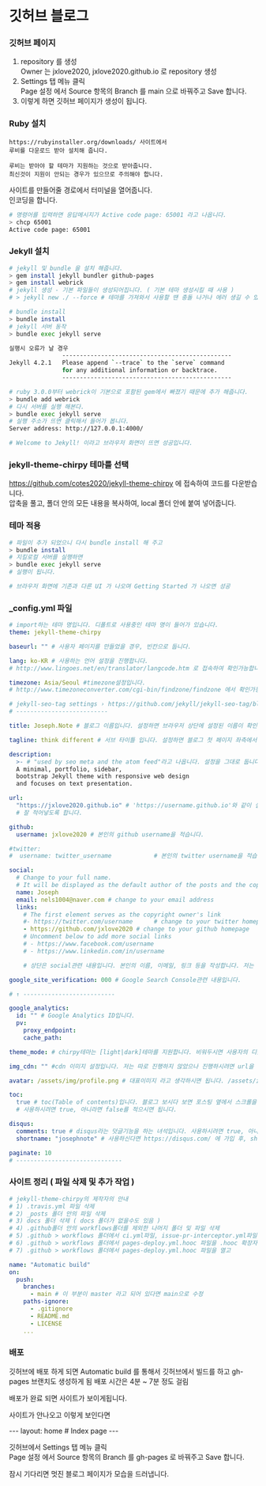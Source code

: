 # 깃허브 블로그

### 깃허브 페이지

1. repository 를 생성  
   Owner 는 jxlove2020, jxlove2020.github.io 로 repository 생성
2. Settings 탭 메뉴 클릭  
   Page 설정 에서 Source 항목의 Branch 를 main 으로 바꿔주고 Save 합니다.
3. 이렇게 하면 깃허브 페이지가 생성이 됩니다.

### Ruby 설치

```
https://rubyinstaller.org/downloads/ 사이트에서
루비를 다운로드 받아 설치해 줍니다.

루비는 받아야 할 테마가 지원하는 것으로 받아줍니다.
최신것이 지원이 안되는 경우가 있으므로 주의해야 합니다.
```

사이트를 만들어줄 경로에서 터미널을 열어줍니다.  
인코딩을 합니다.

```bash
# 명령어를 입력하면 응답메시지가 Active code page: 65001 라고 나옵니다.
> chcp 65001
Active code page: 65001
```

### Jekyll 설치

```bash
# jekyll 및 bundle 을 설치 해줍니다.
> gem install jekyll bundler github-pages
> gem install webrick
# jekyll 생성 - 기본 파일들이 생성되어집니다. ( 기본 테마 생성시킬 때 사용 )
# > jekyll new ./ --force # 테마를 가져와서 사용할 땐 충돌 나거나 에러 생길 수 있음

# bundle install
> bundle install
# jekyll 서버 동작
> bundle exec jekyll serve

실행시 오류가 날 경우
               ------------------------------------------------
Jekyll 4.2.1   Please append `--trace` to the `serve` command
               for any additional information or backtrace.
               ------------------------------------------------

# ruby 3.0.0부터 webrick이 기본으로 포함된 gem에서 빠졌기 때문에 추가 해줍니다.
> bundle add webrick
# 다시 서버를 실행 해본다.
> bundle exec jekyll serve
# 실행 주소가 뜨면 클릭해서 들어가 봅니다.
Server address: http://127.0.0.1:4000/

# Welcome to Jekyll! 이라고 브라우저 화면이 뜨면 성공입니다.
```

### jekyll-theme-chirpy 테마를 선택

https://github.com/cotes2020/jekyll-theme-chirpy 에 접속하여 코드를 다운받습니다.  
압축을 풀고, 폴더 안의 모든 내용을 복사하여, local 폴더 안에 붙여 넣어줍니다.

### 테마 적용

```bash
# 파일이 추가 되었으니 다시 bundle install 해 주고
> bundle install
# 지킬로컬 서버를 실행하면
> bundle exec jekyll serve
# 실행이 됩니다.

# 브라우저 화면에 기존과 다른 UI 가 나오며 Getting Started 가 나오면 성공
```

### \_config.yml 파일

```yml
# import하는 테마 명입니다. 디폴트로 사용중인 테마 명이 들어가 있습니다.
theme: jekyll-theme-chirpy

baseurl: "" # 사용자 페이지를 만들었을 경우, 빈칸으로 둡니다.

lang: ko-KR # 사용하는 언어 설정을 진행합니다.
# http://www.lingoes.net/en/translator/langcode.htm 로 접속하여 확인가능합니다.

timezone: Asia/Seoul #timezone설정입니다.
# http://www.timezoneconverter.com/cgi-bin/findzone/findzone 에서 확인가능합니다.

# jekyll-seo-tag settings › https://github.com/jekyll/jekyll-seo-tag/blob/master/docs/usage.md
# --------------------------

title: Joseph.Note # 블로그 이름입니다. 설정하면 브라우저 상단에 설정된 이름이 확인가능합니다.

tagline: think different # 서브 타이틀 입니다. 설정하면 블로그 첫 페이지 좌측에서 확인 가능합니다.

description:
  >- # "used by seo meta and the atom feed"라고 나옵니다. 설정을 그대로 둡니다..
  A minimal, portfolio, sidebar,
  bootstrap Jekyll theme with responsive web design
  and focuses on text presentation.

url:
  "https://jxlove2020.github.io" # 'https://username.github.io'와 같이 설정합니다.
  # 잘 적어넣도록 합니다.

github:
  username: jxlove2020 # 본인의 github username을 적습니다.

#twitter:
#  username: twitter_username            # 본인의 twitter username을 적습니다.

social:
  # Change to your full name.
  # It will be displayed as the default author of the posts and the copyright owner in the Footer
  name: Joseph
  email: nels1004@naver.com # change to your email address
  links:
    # The first element serves as the copyright owner's link
    #- https://twitter.com/username      # change to your twitter homepage
    - https://github.com/jxlove2020 # change to your github homepage
    # Uncomment below to add more social links
    # - https://www.facebook.com/username
    # - https://www.linkedin.com/in/username

    # 상단은 social관련 내용입니다. 본인의 이름, 이메일, 링크 등을 작성합니다. 저는 깃허브만 올려두었습니다.

google_site_verification: 000 # Google Search Console관련 내용입니다.

# ↑ --------------------------

google_analytics:
  id: "" # Google Analytics ID입니다.
  pv:
    proxy_endpoint:
    cache_path:

theme_mode: # chirpy테마는 [light|dark]테마를 지원합니다. 비워두시면 사용자의 디폴트 값이 설정되고, light 또는 dark로 입력해두시면 페이지의 기본 테마가 설정됩니다.

img_cdn: "" #cdn 이미지 설정입니다. 저는 따로 진행하지 않았으나 진행하시려면 url을 작성해주시면 됩니다.

avatar: /assets/img/profile.png # 대표이미지 라고 생각하시면 됩니다. /assets/img경로에 사진을 넣은 뒤 작성하시면 됩니다.

toc:
  true # toc(Table of contents)입니다. 블로그 보시다 보면 포스팅 옆에서 스크롤을 따라오는 목차같은 녀석이 있습니다.
  # 사용하시려면 true, 아니라면 false를 적으시면 됩니다.

disqus:
  comments: true # disqus라는 덧글기능을 하는 녀석입니다. 사용하시려면 true, 아니라면 false를 적으시면 됩니다.
  shortname: "josephnote" # 사용하신다면 https://disqus.com/ 에 가입 후, shortname을 넣어줍니다.

paginate: 10
# ------------------------------
```

### 사이트 정리 ( 파일 삭제 및 추가 작업 )

```yml
# jekyll-theme-chirpy의 제작자의 안내
# 1) .travis.yml 파일 삭제
# 2) _posts 폴더 안의 파일 삭제
# 3) docs 폴더 삭제 ( docs 폴더가 없을수도 있음 )
# 4) .github폴더 안의 workflows폴더를 제외한 나머지 폴더 및 파일 삭제
# 5) .github > workflows 폴더에서 ci.yml파일, issue-pr-interceptor.yml파일 2개 삭제
# 6) .github > workflows 폴더에서 pages-deploy.yml.hooc 파일을 .hooc 확장자를 지워 pages-deploy.yml 로 만들어줍니다.
# 7) .github > workflows 폴더에서 pages-deploy.yml.hooc 파일을 열고

name: "Automatic build"
on:
  push:
    branches:
      - main # 이 부분이 master 라고 되어 있다면 main으로 수정
    paths-ignore:
      - .gitignore
      - README.md
      - LICENSE
    ...
```

### 배포

깃허브에 배포 하게 되면 Automatic build 를 통해서 깃허브에서 빌드를 하고
gh-pages 브랜치도 생성하게 됨
배포 시간은 4분 ~ 7분 정도 걸림

배포가 완료 되면 사이트가 보이게됩니다.

사이트가 안나오고 이렇게 보인다면

--- layout: home # Index page ---

깃허브에서 Settings 탭 메뉴 클릭  
Page 설정 에서 Source 항목의 Branch 를 gh-pages 로 바꿔주고 Save 합니다.

잠시 기다리면 멋진 블로그 페이지가 모습을 드러냅니다.
